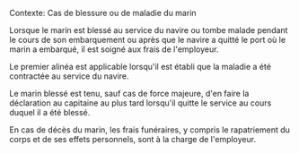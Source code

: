 Contexte: Cas de blessure ou de maladie du marin

Lorsque le marin est blessé au service du navire ou tombe malade pendant le cours de son embarquement ou après que le navire a quitté le port où le marin a embarqué, il est soigné aux frais de l'employeur.

Le premier alinéa est applicable lorsqu'il est établi que la maladie a été contractée au service du navire.

Le marin blessé est tenu, sauf cas de force majeure, d'en faire la déclaration au capitaine au plus tard lorsqu'il quitte le service au cours duquel il a été blessé.

En cas de décès du marin, les frais funéraires, y compris le rapatriement du corps et de ses effets personnels, sont à la charge de l'employeur.